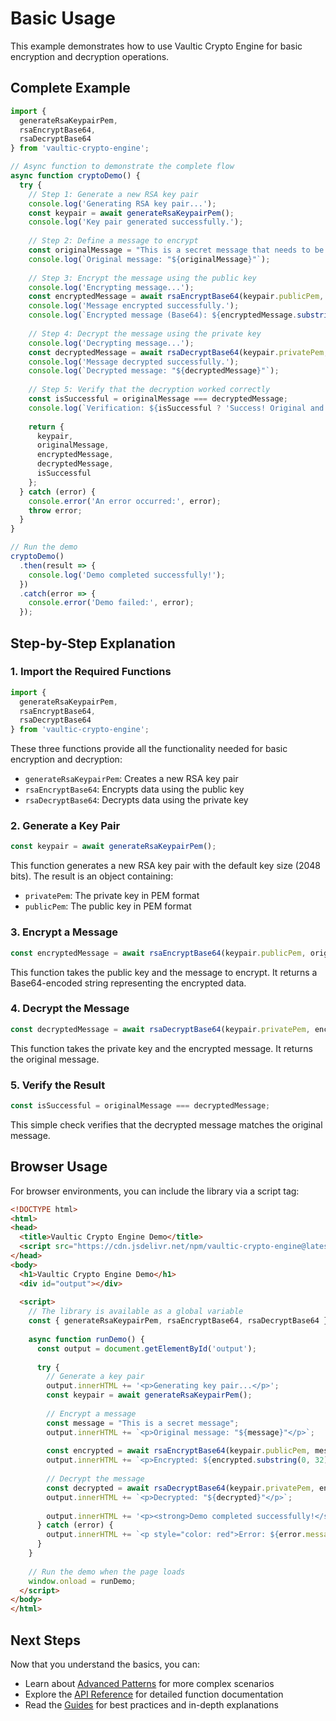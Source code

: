 # Basic Usage

This example demonstrates how to use Vaultic Crypto Engine for basic encryption and decryption operations.

## Complete Example

```javascript
import { 
  generateRsaKeypairPem, 
  rsaEncryptBase64, 
  rsaDecryptBase64 
} from 'vaultic-crypto-engine';

// Async function to demonstrate the complete flow
async function cryptoDemo() {
  try {
    // Step 1: Generate a new RSA key pair
    console.log('Generating RSA key pair...');
    const keypair = await generateRsaKeypairPem();
    console.log('Key pair generated successfully.');
    
    // Step 2: Define a message to encrypt
    const originalMessage = "This is a secret message that needs to be encrypted securely.";
    console.log(`Original message: "${originalMessage}"`);
    
    // Step 3: Encrypt the message using the public key
    console.log('Encrypting message...');
    const encryptedMessage = await rsaEncryptBase64(keypair.publicPem, originalMessage);
    console.log('Message encrypted successfully.');
    console.log(`Encrypted message (Base64): ${encryptedMessage.substring(0, 64)}...`);
    
    // Step 4: Decrypt the message using the private key
    console.log('Decrypting message...');
    const decryptedMessage = await rsaDecryptBase64(keypair.privatePem, encryptedMessage);
    console.log('Message decrypted successfully.');
    console.log(`Decrypted message: "${decryptedMessage}"`);
    
    // Step 5: Verify that the decryption worked correctly
    const isSuccessful = originalMessage === decryptedMessage;
    console.log(`Verification: ${isSuccessful ? 'Success! Original and decrypted messages match.' : 'Failed! Messages do not match.'}`);
    
    return {
      keypair,
      originalMessage,
      encryptedMessage,
      decryptedMessage,
      isSuccessful
    };
  } catch (error) {
    console.error('An error occurred:', error);
    throw error;
  }
}

// Run the demo
cryptoDemo()
  .then(result => {
    console.log('Demo completed successfully!');
  })
  .catch(error => {
    console.error('Demo failed:', error);
  });
```

## Step-by-Step Explanation

### 1. Import the Required Functions

```javascript
import { 
  generateRsaKeypairPem, 
  rsaEncryptBase64, 
  rsaDecryptBase64 
} from 'vaultic-crypto-engine';
```

These three functions provide all the functionality needed for basic encryption and decryption:

- `generateRsaKeypairPem`: Creates a new RSA key pair
- `rsaEncryptBase64`: Encrypts data using the public key
- `rsaDecryptBase64`: Decrypts data using the private key

### 2. Generate a Key Pair

```javascript
const keypair = await generateRsaKeypairPem();
```

This function generates a new RSA key pair with the default key size (2048 bits). The result is an object containing:

- `privatePem`: The private key in PEM format
- `publicPem`: The public key in PEM format

### 3. Encrypt a Message

```javascript
const encryptedMessage = await rsaEncryptBase64(keypair.publicPem, originalMessage);
```

This function takes the public key and the message to encrypt. It returns a Base64-encoded string representing the encrypted data.

### 4. Decrypt the Message

```javascript
const decryptedMessage = await rsaDecryptBase64(keypair.privatePem, encryptedMessage);
```

This function takes the private key and the encrypted message. It returns the original message.

### 5. Verify the Result

```javascript
const isSuccessful = originalMessage === decryptedMessage;
```

This simple check verifies that the decrypted message matches the original message.

## Browser Usage

For browser environments, you can include the library via a script tag:

```html
<!DOCTYPE html>
<html>
<head>
  <title>Vaultic Crypto Engine Demo</title>
  <script src="https://cdn.jsdelivr.net/npm/vaultic-crypto-engine@latest/dist/bundle.js"></script>
</head>
<body>
  <h1>Vaultic Crypto Engine Demo</h1>
  <div id="output"></div>
  
  <script>
    // The library is available as a global variable
    const { generateRsaKeypairPem, rsaEncryptBase64, rsaDecryptBase64 } = vaulticCryptoEngine;
    
    async function runDemo() {
      const output = document.getElementById('output');
      
      try {
        // Generate a key pair
        output.innerHTML += '<p>Generating key pair...</p>';
        const keypair = await generateRsaKeypairPem();
        
        // Encrypt a message
        const message = "This is a secret message";
        output.innerHTML += `<p>Original message: "${message}"</p>`;
        
        const encrypted = await rsaEncryptBase64(keypair.publicPem, message);
        output.innerHTML += `<p>Encrypted: ${encrypted.substring(0, 32)}...</p>`;
        
        // Decrypt the message
        const decrypted = await rsaDecryptBase64(keypair.privatePem, encrypted);
        output.innerHTML += `<p>Decrypted: "${decrypted}"</p>`;
        
        output.innerHTML += '<p><strong>Demo completed successfully!</strong></p>';
      } catch (error) {
        output.innerHTML += `<p style="color: red">Error: ${error.message}</p>`;
      }
    }
    
    // Run the demo when the page loads
    window.onload = runDemo;
  </script>
</body>
</html>
```

## Next Steps

Now that you understand the basics, you can:

- Learn about [Advanced Patterns](advanced-patterns) for more complex scenarios
- Explore the [API Reference](../api-reference/functions/generate-keypair) for detailed function documentation
- Read the [Guides](../guides/encryption) for best practices and in-depth explanations 